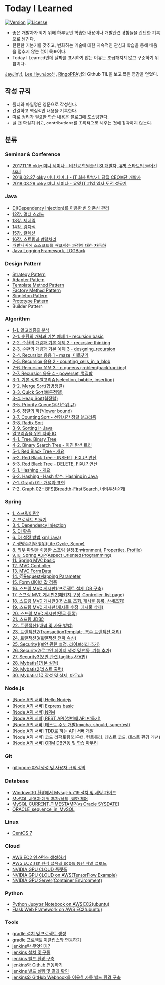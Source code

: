# Today I Learned

[![Version](https://img.shields.io/badge/version-2017.8.30-red.svg)](./CHANGELOG)  [![License](https://img.shields.io/github/license/mashape/apistatus.svg)](./LICENSE)

* 좋은 개발자가 되기 위해 하루동안 학습한 내용이나 개발관련 경험들을 간단한 기록으로 남긴다. 
* 탄탄한 기본기를 갖추고, 변화하는 기술에 대한 지속적인 관심과 학습을 통해 배움을 멈추지 않는 것이 목표이다.
* Today I Learned인데 날짜를 표시하지 않는 이유는 조급해지지 않고 꾸준하기 위함이다.

[JayJin](https://github.com/milooy)님, [Lee HyunJoo](https://wayhome25.github.io/)님, [RingoPPA](https://github.com/ksu3101)님의 Github TIL을 보고 많은 영감을 얻었다.



## 작성 규칙

* 폴더와 파일명은 영문으로 작성한다.
* 간결하고 핵심적인 내용을 기록한다.
* 따로 정리가 필요한 학습 내용은 [블로그](http://ict-nroo.tistory.com/)에 포스팅한다.
* 쉴 땐 확실히 쉬고, contributions를 초록색으로 채우는 것에 집착하지 않는다.


  


## 분류
### Seminar & Conference

* [2017.11.16 okky 미니 세미나 - 비전공 학원출신 SI 개발자, 유명 스타트업 들어간 ssul](https://github.com/namjunemy/TIL/blob/master/SeminarAndConference/20171116_okky_mini_seminar_woowahan_bros_lee.md)
* [2018.02.27 okky 미니 세미나 - IT 회사 탐방기, 닭집 CEO보단 개발자](https://github.com/namjunemy/TIL/blob/master/SeminarAndConference/20180227_okky_mini_seminar_hwang_whosoon.md)
* [2018.03.29 okky 미니 세미나 - 유명 IT 기업 입사 도전 성공기](https://github.com/namjunemy/TIL/blob/master/SeminarAndConference/20180329_okky_mini_seminar_kakao_leekyoungil_feedback_ok.md)

### Java

* [DI(Dependency Injection)를 이용한 빈 의존성 관리](https://github.com/namjunemy/TIL/blob/master/Java/dependency_injection_for_bean_management.md)
* [12장. 멀티 스레드](https://github.com/namjunemy/TIL/blob/master/Java/thisisjava_12_multi_thread.md)
* [13장. 제네릭](https://github.com/namjunemy/TIL/blob/master/Java/thisisjava_13_generic.md)
* [14장. 람다식](https://github.com/namjunemy/TIL/blob/master/Java/thisisjava_14_lambda.md)
* [15장. 컬렉션](https://github.com/namjunemy/TIL/blob/master/Java/thisisjava_15_collection.md)
* [16장. 스트림과 병렬처리](https://github.com/namjunemy/TIL/blob/master/Java/thisisjava_16_stream_parallel_processing.md)
* [개발서버에 소스코드를 배포하는 과정에 대한 자동화](https://github.com/namjunemy/TIL/blob/master/Java/source_code_deploy_automation.md)
* [Java Logging Framework, LOGBack](https://github.com/namjunemy/TIL/blob/master/Java/logging_framework.md)

### Design Pattern

* [Strategy Pattern](https://github.com/namjunemy/TIL/blob/master/DesignPattern/01_strategy_pattern.md)
* [Adapter Pattern](https://github.com/namjunemy/TIL/blob/master/DesignPattern/02_adapter_pattern.md)
* [Template Method Pattern](https://github.com/namjunemy/TIL/blob/master/DesignPattern/03_template_method_pattern.md)
* [Factory Method Pattern](https://github.com/namjunemy/TIL/blob/master/DesignPattern/04_factory_method_pattern.md)
* [Singleton Pattern](https://github.com/namjunemy/TIL/blob/master/DesignPattern/05_singleton_pattern.md)
* [Prototype Pattern](https://github.com/namjunemy/TIL/blob/master/DesignPattern/06_prototype_pattern.md)
* [Builder Pattern](https://github.com/namjunemy/TIL/blob/master/DesignPattern/07_builder_pattern.md)

### Algorithm

- [1-1. 알고리즘의 분석](https://github.com/namjunemy/TIL/blob/master/Algorithm/analysis_of_algorithms.md)
- [2-1. 순환의 개념과 기본 예제 1 - recursion basic](https://github.com/namjunemy/TIL/blob/master/Algorithm/recursion_01.md)
- [2-2. 순환의 개념과 기본 예제 2 - recursive thinking](https://github.com/namjunemy/TIL/blob/master/Algorithm/recursion_02.md)
- [2-3. 순환의 개념과 기본 예제 3 - designing_recursion](https://github.com/namjunemy/TIL/blob/master/Algorithm/recursion_03.md)
- [2-4. Recursion 응용 1 - maze, 미로찾기](https://github.com/namjunemy/TIL/blob/master/Algorithm/recursion_04.md)
- [2-5. Recursion 응용 2 - counting_cells_in_a_blob](https://github.com/namjunemy/TIL/blob/master/Algorithm/recursion_05.md)
- [2-6. Recursion 응용 3 - n queens problem(backtracking)](https://github.com/namjunemy/TIL/blob/master/Algorithm/recursion_06.md)
- [2-7. Recursion 응용 4 - powerset, 멱집합](https://github.com/namjunemy/TIL/blob/master/Algorithm/recursion_07.md)
- [3-1. 기본 정렬 알고리즘(selection, bubble, insertion)](https://github.com/namjunemy/TIL/blob/master/Algorithm/sort_01.md)
- [3-2. Merge Sort(합병정렬)](https://github.com/namjunemy/TIL/blob/master/Algorithm/sort_02.md)
- [3-3. Quick Sort(빠른정렬)](https://github.com/namjunemy/TIL/blob/master/Algorithm/sort_03.md)
- [3-4. Heap Sort(힙정렬)](https://github.com/namjunemy/TIL/blob/master/Algorithm/sort_04.md)
- [3-5. Priority Queue(우선순위 큐)](https://github.com/namjunemy/TIL/blob/master/Algorithm/sort_05.md)
- [3-6. 정렬의 하한(lower bound)](https://github.com/namjunemy/TIL/blob/master/Algorithm/sort_06.md)
- [3-7. Counting Sort - 선형시간 정렬 알고리즘](https://github.com/namjunemy/TIL/blob/master/Algorithm/sort_07.md)
- [3-8. Radix Sort](https://github.com/namjunemy/TIL/blob/master/Algorithm/sort_08.md)
- [3-9. Sorting in Java](https://github.com/namjunemy/TIL/blob/master/Algorithm/sort_09.md)
- [알고리즘을 위한 자바 IO](https://github.com/namjunemy/TIL/blob/master/Algorithm/java_io_for_algorithm.md)
- [4-1. Tree, Binary Tree](https://github.com/namjunemy/TIL/blob/master/Algorithm/binary_search_tree_01.md)
- [4-2. Binary Search Tree - 이진 탐색 트리](https://github.com/namjunemy/TIL/blob/master/Algorithm/binary_search_tree_02.md)
- [5-1. Red Black Tree - 개요](https://github.com/namjunemy/TIL/blob/master/Algorithm/red_black_tree_01.md)
- [5-2. Red Black Tree - INSERT, FIXUP 연산](https://github.com/namjunemy/TIL/blob/master/Algorithm/red_black_tree_02.md)
- [5-3. Red Black Tree - DELETE, FIXUP 연산](https://github.com/namjunemy/TIL/blob/master/Algorithm/red_black_tree_03.md)
- [6-1. Hashing - 개요](https://github.com/namjunemy/TIL/blob/master/Algorithm/hashing_01.md)
- [6-2. Hashing - Hash 함수, Hashing in Java](https://github.com/namjunemy/TIL/blob/master/Algorithm/hashing_02.md)
- [7-1. Graph 01 - 개념과 표현](https://github.com/namjunemy/TIL/blob/master/Algorithm/graph_01.md)
- [7-2. Graph 02 - BFS(Breadth-First Search, 너비우선순회)](https://github.com/namjunemy/TIL/blob/master/Algorithm/graph_02.md)

### Spring

- [1. 스프링이란?](https://github.com/namjunemy/TIL/blob/master/Spring/what_is_spring.md)
- [2. 프로젝트 만들기](https://github.com/namjunemy/TIL/blob/master/Spring/create_spring_project.md)
- [3,4. Dependency Injection](https://github.com/namjunemy/TIL/blob/master/Spring/dependency_injection.md)
- [5. DI 활용](https://github.com/namjunemy/TIL/blob/master/Spring/dependency_injection_uses.md)
- [6. DI 설정 방법(xml, java)](https://github.com/namjunemy/TIL/blob/master/Spring/how_to_set_up_DI.md)
- [7. 생명주기와 범위(Life Cycle, Scope)](https://github.com/namjunemy/TIL/blob/master/Spring/lifecycle_and_scope.md)
- [8. 외부 파일을 이용한 스프링 설정(Environment, Properties, Profile)](https://github.com/namjunemy/TIL/blob/master/Spring/settings_using_external_files.md)
- [9,10. Spring AOP(Aspect Oriented Programming)](https://github.com/namjunemy/TIL/blob/master/Spring/aspect_oriented_programming.md)
- [11. Spring MVC basic](https://github.com/namjunemy/TIL/blob/master/Spring/mvc_basic.md)
- [12. MVC Controller](https://github.com/namjunemy/TIL/blob/master/Spring/mvc_controller.md)
- [13. MVC Form Data](https://github.com/namjunemy/TIL/blob/master/Spring/mvc_form_data.md)
- [14. @RequestMapping Parameter](https://github.com/namjunemy/TIL/blob/master/Spring/request_mapping_parameter.md)
- [15. Form 데이터 값 검증](https://github.com/namjunemy/TIL/blob/master/Spring/form_data_validation.md)
- [16. 스프링 MVC 게시판1(프로젝트 설계, DB 구축)](https://github.com/namjunemy/TIL/blob/master/Spring/spring_mvc_board_1.md)
- [17. 스프링 MVC 게시판2(패키지 구성, Controller, list page)](https://github.com/namjunemy/TIL/blob/master/Spring/spring_mvc_board_2.md)
- [18. 스프링 MVC 게시판3(리스트 조회, 게시물 등록, 상세조회)](https://github.com/namjunemy/TIL/blob/master/Spring/spring_mvc_board_3.md)
- [19. 스프링 MVC 게시판(게시물 수정, 게시물 삭제)](https://github.com/namjunemy/TIL/blob/master/Spring/spring_mvc_board_4.md)
- [20. 스프링 MVC 게시판(댓글 등록)](https://github.com/namjunemy/TIL/blob/master/Spring/spring_mvc_board_5.md)
- [21. 스프링 JDBC](https://github.com/namjunemy/TIL/blob/master/Spring/spring_jdbc.md)
- [22. 트랜잭션1(개념 및 사용 방법)](https://github.com/namjunemy/TIL/blob/master/Spring/transaction_1.md)
- [23. 트랜잭션2(TransactionTemplate, 복수 트랜잭션 처리)](https://github.com/namjunemy/TIL/blob/master/Spring/transaction_2.md)
- [24. 트랜잭션3(트랜잭션 전파 속성)](https://github.com/namjunemy/TIL/blob/master/Spring/transaction_3.md)
- [25. Security1(보안 관련 설정, 라이브러리 추가)](https://github.com/namjunemy/TIL/blob/master/Spring/security_1.md)
- [26. Security2(로그인 페이지 생성 및 연동, 기능 추가)](https://github.com/namjunemy/TIL/blob/master/Spring/security_2.md)
- [27. Security3(보안 관련 taglibs 사용법)](https://github.com/namjunemy/TIL/blob/master/Spring/security_3.md)
- [28. Mybatis1(기본 설정)](https://github.com/namjunemy/TIL/blob/master/Spring/mybatis_1.md)
- [29. Mybatis2(리스트 출력)](https://github.com/namjunemy/TIL/blob/master/Spring/mybatis_2.md)
- [30. Mybatis1(글 작성 및 삭제, 마무리)](https://github.com/namjunemy/TIL/blob/master/Spring/mybatis_3.md)

### Node.js

* [[Node API 서버] Hello Nodejs](https://github.com/namjunemy/TIL/blob/master/Node.js/node_api_server_hello_node.md)
* [[Node API 서버] Express basic](https://github.com/namjunemy/TIL/blob/master/Node.js/node_api_server_express_basic.md)
* [[Node API 서버] NPM](https://github.com/namjunemy/TIL/blob/master/Node.js/node_api_server_npm.md)
* [[Node API 서버] REST API(첫번째 API 만들기)](https://github.com/namjunemy/TIL/blob/master/Node.js/node_api_server_rest_api.md)
* [[Node API 서버] 테스트 주도 개발(mocha, should, supertest)](https://github.com/namjunemy/TIL/blob/master/Node.js/node_api_server_test_driven_development.md)
* [[Node API 서버] TDD로 하는 API 서버 개발](https://github.com/namjunemy/TIL/blob/master/Node.js/node_api_server_tdd_api_server.md)
* [[Node API 서버] 코드 리팩토링(라우터, 컨트롤러, 테스트 코드, 테스트 환경 개선)](https://github.com/namjunemy/TIL/blob/master/Node.js/node_api_server_code_refactoring.md)
* [[Node API 서버] ORM DB연동 및 학습 마무리](https://github.com/namjunemy/TIL/blob/master/Node.js/node_api_server_database.md)

### Git

* [gitignore 파일 생성 및 사용자 규칙 정의](https://github.com/namjunemy/TIL/blob/master/Git/gitignore_file_create_and_customizing.md)

### Database

* [Windows10 환경에서 Mysql-5.7.19 설치 및 세팅 가이드](https://github.com/namjunemy/TIL/blob/master/Database/MySQL-5.7.19_Installation_Guide.md)
* [MySQL 사용자 계정 추가/삭제, 권한 제어](https://github.com/namjunemy/TIL/blob/master/Database/MySQL_User_Create_Remove_Grant_Revoke.md)
* [MySQL CURRENT_TIMESTAMP(vs Oracle SYSDATE)](https://github.com/namjunemy/TIL/blob/master/Database/MySQL_CURRENT_TIMESTAMP.md)
* [ORACLE_sequence_in_MySQL](https://github.com/namjunemy/TIL/blob/master/Database/ORACLE_sequence_in_MySQL.md)


### Linux

* [CentOS 7](https://github.com/namjunemy/TIL/blob/master/Linux/centos7.md)

### Cloud

* [AWS EC2 인스턴스 생성하기](https://github.com/namjunemy/TIL/blob/master/Cloud/aws_ec2_create_instance.md)
* [AWS EC2 ssh 원격 접속과 scp를 통한 파일 업로드](https://github.com/namjunemy/TIL/blob/master/Cloud/aws_ec2_connect_and_scp.md)
* [NVIDIA GPU CLOUD 플랫폼](https://github.com/namjunemy/TIL/blob/master/Cloud/nvidia_gpu_cloud.md)
* [NVIDIA GPU CLOUD on AWS(TensorFlow Example)](https://github.com/namjunemy/TIL/blob/master/Cloud/nvidia_gpu_cloud_on_aws.md)
* [NVIDIA GPU Server(Container Environment)](https://github.com/namjunemy/TIL/blob/master/Cloud/nvidia_gpu_server_container_env.md)

### Python

* [Python Jupyter Notebook on AWS EC2(ubuntu)](https://github.com/namjunemy/TIL/blob/master/Python/python_jupyter_notebook_on_aws_ec2.md)
* [Flask Web Framework on AWS EC2(ubuntu)](https://github.com/namjunemy/TIL/blob/master/Python/python_flask_framework_on_aws_ec2.md)

### Tools

* [gradle 설치 및 프로젝트 생성](https://github.com/namjunemy/TIL/blob/master/Tools/gradle_project_create_windows10_eclipse.md)
* [gradle 프로젝트 이클립스와 연동하기](https://github.com/namjunemy/TIL/blob/master/Tools/gradle_project_eclipse_import.md)
* [jenkins란 무엇인가?](https://github.com/namjunemy/TIL/blob/master/Tools/what_is_jenkins.md)
* [jenkins 설치 및 구동](https://github.com/namjunemy/TIL/blob/master/Tools/jenkins_install_drive.md)
* [jenkins 빌드 환경 구축](https://github.com/namjunemy/TIL/blob/master/Tools/jenkins_build_environment.md)
* [jenkins와 Github 연동하기](https://github.com/namjunemy/TIL/blob/master/Tools/jenkins_gitscm_github.md)
* [jenkins  빌드 실행 및 결과 확인](https://github.com/namjunemy/TIL/blob/master/Tools/jenkins_build_result_view.md)
* [jenkins와 GitHub Webhook을 이용한 자동 빌드 환경 구축](https://github.com/namjunemy/TIL/blob/master/Tools/jenkins_github_hook_trigger_for_gitscm_polling.md)


